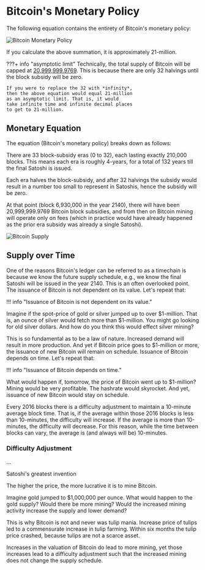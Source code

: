 # Bitcoin's Monetary Policy


The following equation contains the 
 entirety of Bitcoin's monetary policy:

![Bitcoin Monetary Policy](/images/bitcoin-monetary-policy.png)

If you calculate the above summation, it is
 approximately 21-million.


???+ info "asymptotic limit"
    Technically, the total supply of Bitcoin
    will be capped at 
    [20,999,999.9769](https://bitcoin.stackexchange.com/questions/38994/will-there-be-21-million-bitcoins-eventually/38998#38998).
    This is because there are only 32 halvings until 
     the block subsidy will be zero.
    
    If you were to replace the 32 with *infinity*,
    then the above equation would equal 21-million 
    as an asymptotic limit. That is, it would
    take infinite time and infinite decimal places 
    to get to 21-million.





## Monetary Equation 

The equation (Bitcoin's monetary policy)
 breaks down as follows:

There are 33 block-subsidy eras (0 to 32),
 each lasting
 exactly 210,000 blocks.
This means each era is roughly 4-years,
 for a total of 132 years till the final
 Satoshi is issued.

Each era halves the block-subsidy, and
 after 32 halvings the subsidy would result
 in a number too small to represent in Satoshis,
 hence the subsidy will be zero.

At that point (block 6,930,000 in the year 2140), there
 will have been 20,999,999.9769 Bitcoin
 block subsidies, and from then
 on Bitcoin mining will operate only
 on fees (which in practice would have
 already happened as the prior era subsidy
 was already a single Satoshi).



![Bitcoin Supply](/images/Bitcoin-supply.png)



## Supply over Time

One of the reasons Bitcoin's ledger can be
 referred to as a 
 timechain
 is because we know the future supply schedule,
 e.g., we know the final Satoshi will be
 issued in the year 2140.
This is an often overlooked point.
The issuance of Bitcoin is not dependent on
 its value.
Let's repeat that:

!!! info "Issuance of Bitcoin is not dependent on its value."

Imagine if the spot-price of gold or silver jumped
 up to over $1-million. 
That is, an ounce of silver would fetch more than
 $1-million.
You might go looking for old silver dollars.
And how do you think this would effect silver mining?

This is so fundamental as to be a law of nature.
Increased demand will result in more production.
And yet if Bitcoin price goes to $1-million
 or more, the issuance of new Bitcoin will
 remain on schedule.
Issuance of Bitcoin depends on time.
Let's repeat that:

!!! info "Issuance of Bitcoin depends on time."

What would happen if, tomorrow,
 the price of Bitcoin went up to $1-million?
Mining would be very profitable.
The hashrate would skyrocket.
And yet, issuance of new Bitcoin would stay on schedule.

Every 2016 blocks there is a difficulty
 adjustment to maintain a 10-minute average block time.
That is, if the average within those 2016 blocks
 is less than 10-minutes, 
 the difficulty will increase.
If the average is more than 10-minutes,
 the difficulty will decrease.
For this reason, while the time between blocks
 can vary,
 the average is (and always will be) 10-minutes.




### Difficulty Adjustment

...

Satoshi's greatest invention 

The higher the price, the more lucrative it is
 to mine Bitcoin.

Imagine gold jumped to $1,000,000 per ounce.
What would happen to the gold supply?
Would there be more mining?
Would the increased mining activity increase
 the supply and lower demand?

This is why Bitcoin is not and never was
 tulip mania.
Increase price of tulips led to a commensurate
 increase in tulip farming. 
Within six months the tulip price crashed,
 because tulips are not a scarce asset.

Increases in the valuation of Bitcoin do
 lead to more mining, yet those increases
 lead to a difficulty adjustment such that
 the increased mining does not change
 the supply schedule.









